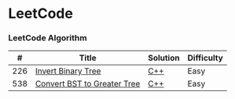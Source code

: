 LeetCode
========

### LeetCode Algorithm

| # | Title | Solution | Difficulty |
|---| ----- | -------- | ---------- |
|226|[Invert Binary Tree](https://leetcode.com/problems/invert-binary-tree/#/description)| [C++](https://github.com/piyush6348/leetcode/blob/master/Invert%20Binary%20Tree.cpp)|Easy|
|538|[Convert BST to Greater Tree](https://leetcode.com/problems/convert-bst-to-greater-tree/#/description)| [C++](https://github.com/piyush6348/leetcode/blob/master/Convert%20BST%20to%20Greater%20Tree.cpp)|Easy|


